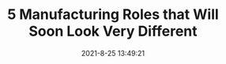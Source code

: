 ---
"title": "5 Manufacturing Roles that Will Soon Look Very Different"
"date": "2021-8-25 13:49:21"
"feed_name": "INDUSTRYWEEK"
"feed_website": "https://www.industryweek.com/"
"feed_rss": "https://www.industryweek.com/__rss/website-scheduled-content.xml?input=%7B%22sectionAlias%22%3A%22home%22%7D"
"link": "https://www.industryweek.com/leadership/strategic-planning-execution/article/21173346/5-manufacturing-roles-that-will-soon-look-very-different"
"file": "_posts/2021-8-25-13-49-21_INDUSTRYWEEK_7fee6f54e006a5c8bf66a8b2b066d16f255015a7.md"
"accident": "0"
"drilling": "0"
"dead": "0"
"injured": "0"
---